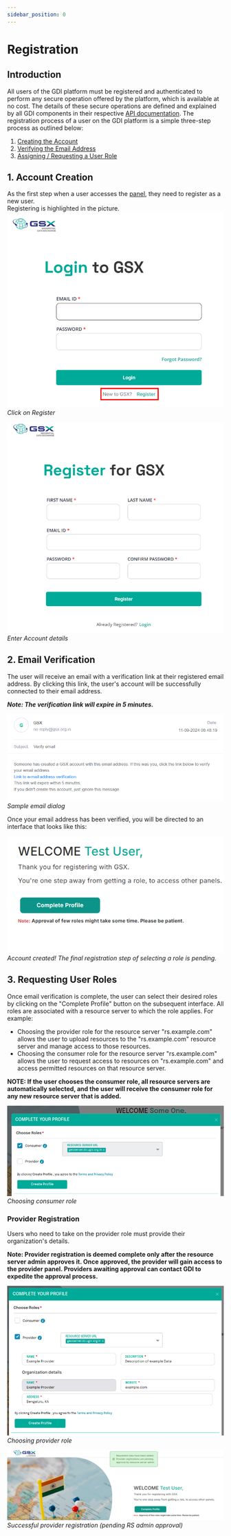 ```yaml
---
sidebar_position: 0
---
```


# Registration

## Introduction

All users of the GDI platform must be registered and authenticated to perform any secure operation offered by the platform, which is available at no cost. The details of these secure operations are defined and explained by all GDI components in their respective [API documentation](https://dx.ugix.org.in/apis). The registration process of a user on the GDI platform is a simple three-step process as outlined below:
1. [Creating the Account](#1-account-creation)
2. [Verifying the Email Address](#2-email-verification)
3. [Assigning / Requesting a User Role](#3-requesting-user-roles)

## 1. Account Creation

As the first step when a user accesses the [panel](https://catalogue.geospatial.org.in/auth), they need to register as a new user. <br/>  Registering is highlighted in the picture.
![Register](../resources/auth/register.png)<br/>
*Click on Register*

![Account details](../resources/auth/step1.png)<br/>
*Enter Account details*

## 2. Email Verification

The user will receive an email with a verification link at their registered email address. By clicking this link, the user's account will be successfully connected to their email address.

***Note: The verification link will expire in 5 minutes.***

![Sample email dialog](../resources/auth/email-template.png)<br/>
*Sample email dialog*

Once your email address has been verified, you will be directed to an interface that looks like this:

![Account created, last step of registration pending](../resources/auth/last-step.png)<br/>
*Account created! The final registration step of selecting a role is pending.*

## 3. Requesting User Roles

Once email verification is complete, the user can select their desired roles by clicking on the "Complete Profile" button on the subsequent interface. All roles are associated with a resource server to which the role applies. For example:

* Choosing the provider role for the resource server "rs.example.com" allows the user to upload resources to the "rs.example.com" resource server and manage access to those resources.
* Choosing the consumer role for the resource server "rs.example.com" allows the user to request access to resources on "rs.example.com" and access permitted resources on that resource server.

**NOTE: If the user chooses the consumer role, all resource servers are automatically selected, and the user will receive the consumer role for any new resource server that is added.**

![Choosing consumer role](../resources/auth/cons-role.png)<br/>
*Choosing consumer role*

### Provider Registration

Users who need to take on the provider role must provide their organization's details.

**Note: Provider registration is deemed complete only after the resource server admin approves it. Once approved, the provider will gain access to the provider panel. Providers awaiting approval can contact GDI to expedite the approval process.**

![Choosing provider role](../resources/auth/prov-role.png)<br/>
*Choosing provider role*

![Successful provider registration (pending RS admin approval)](../resources/auth/succ-prov-reg.png)<br/>
*Successful provider registration (pending RS admin approval)*
